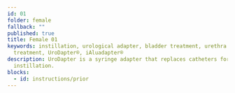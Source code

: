 ```yaml
---
id: 01
folder: female
fallback: ""
published: true
title: Female 01
keywords: instillation, urological adapter, bladder treatment, urethra
  treatment, UroDapter®, iAluadapter®
description: UroDapter is a syringe adapter that replaces catheters for bladder
  instillation.
blocks: 
  - id: instructions/prior
---
```

